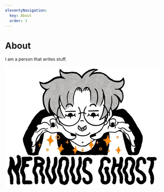 ```yaml
---
eleventyNavigation:
  key: About
  order: 3
---
```


# About

I am a person that writes stuff.

![Nervous Ghost sprinkling their magic over everything.](../uploads/nervousghost-logo.webp)
